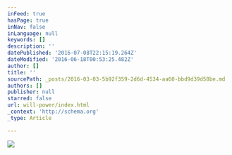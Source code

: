 ```yaml
---
inFeed: true
hasPage: true
inNav: false
inLanguage: null
keywords: []
description: ''
datePublished: '2016-07-08T22:15:19.264Z'
dateModified: '2016-06-18T00:53:25.482Z'
author: []
title: ''
sourcePath: _posts/2016-03-03-5b92f359-2d6d-4534-aa60-bbd9d39d58be.md
authors: []
publisher: null
starred: false
url: will-power/index.html
_context: 'http://schema.org'
_type: Article

---
```

![](https://the-grid-user-content.s3-us-west-2.amazonaws.com/eee7837c-aa50-417d-82e2-6ef9c3def799.png)